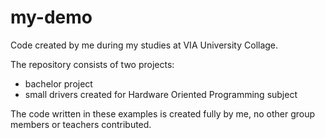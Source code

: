# my-demo
Code created by me during my studies at VIA University Collage.

The repository consists of two projects:
- bachelor project
- small drivers created for Hardware Oriented Programming subject

The code written in these examples is created fully by me, no other group members or teachers contributed.
